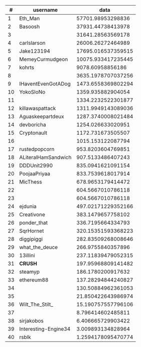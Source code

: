 | #  | username             | data               |
| -- | -------------------- | ------------------ |
| 1  | Eth_Man              | 57701.98953298836  |
| 2  | Basoosh              | 37931.44738413978  |
| 3  |                      | 31641.28563569178  |
| 4  | carlslarson          | 26006.26272464989  |
| 5  | Jake123194           | 17695.016537359515 |
| 6  | MemeyCurmudgeon      | 10075.933417235445 |
| 7  | kohrts               | 9078.60958856186   |
| 8  |                      | 3635.1978707037256 |
| 9  | IHaventEvenGotADog   | 1473.6558369802294 |
| 10 | YokoSloNo            | 1359.935882904054  |
| 11 |                      | 1334.2232522301877 |
| 12 | killawaspattack      | 1311.9949143089036 |
| 13 | Aguaskeepartdeux     | 1287.3740008021484 |
| 14 | devboricha           | 1254.026633020951  |
| 15 | Cryptonault          | 1172.731673505507  |
| 16 |                      | 1015.153122087794  |
| 17 | rustedpopcorn        | 953.8203604769851  |
| 18 | ALiteralHamSandwich  | 907.5133486407243  |
| 19 | DDDUnit2990          | 835.0941621091154  |
| 20 | PoojaaPriyaa         | 833.7539618017914  |
| 21 | MicThess             | 678.9653179414472  |
| 22 |                      | 604.5667010786118  |
| 23 |                      | 604.5667010786118  |
| 24 | ejdunia              | 497.02171229352166 |
| 25 | Creativone           | 383.1479657758102  |
| 26 | ponder_that          | 336.7195664334793  |
| 27 | SqrHornet            | 320.15351593368223 |
| 28 | diggipiggi           | 282.83509268008646 |
| 29 | what_the_deuce       | 266.9755840357896  |
| 30 | 13illini             | 237.11839479052315 |
| 31 | __CRUSH__            | 197.95968809141482 |
| 32 | steamyp              | 186.1780200917632  |
| 33 | ethereum88           | 137.28294844240827 |
| 34 |                      | 130.50884962361053 |
| 35 |                      | 21.850422643986974 |
| 36 | Wilt_The_Stilt_      | 15.190757557796106 |
| 37 |                      | 8.796414602485811  |
| 38 | sirjakobos           | 6.406665729903422  |
| 39 | Interesting-Engine34 | 3.009893134828964  |
| 40 | rsblk                | 1.2594178095470774 |
